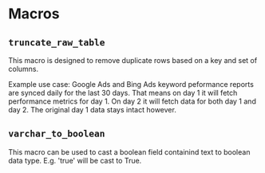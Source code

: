 # Macros

## `truncate_raw_table`
This macro is designed to remove duplicate rows based on a key and set of columns.

Example use case: Google Ads and Bing Ads keyword peformance reports are synced daily for the last 30 days. That means on day 1 it will fetch performance metrics for day 1. On day 2 it will fetch data for both day 1 and day 2. The original day 1 data stays intact however.

## `varchar_to_boolean`
This macro can be used to cast a boolean field containind text to boolean data type. E.g. 'true' will be cast to True.